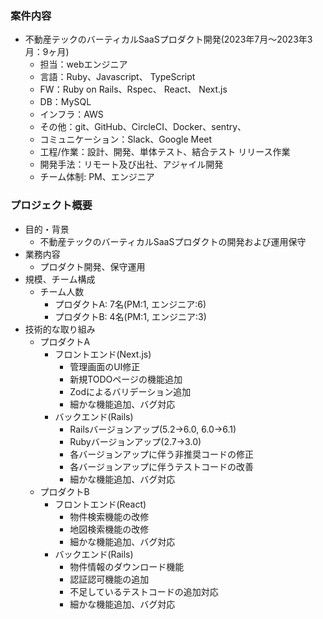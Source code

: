 ### 案件内容
- 不動産テックのバーティカルSaaSプロダクト開発(2023年7月〜2023年3月：9ヶ月)
  - 担当：webエンジニア
  - 言語：Ruby、Javascript、 TypeScript
  - FW：Ruby on Rails、Rspec、 React、 Next.js
  - DB：MySQL
  - インフラ：AWS
  - その他：git、GitHub、CircleCI、Docker、sentry、
  - コミュニケーション：Slack、Google Meet
  - 工程/作業：設計、開発、単体テスト、結合テスト リリース作業
  - 開発手法：リモート及び出社、アジャイル開発
  - チーム体制: PM、エンジニア

### プロジェクト概要
- 目的・背景
  - 不動産テックのバーティカルSaaSプロダクトの開発および運用保守
- 業務内容
  - プロダクト開発、保守運用
- 規模、チーム構成
  - チーム人数
    - プロダクトA: 7名(PM:1, エンジニア:6)
    - プロダクトB: 4名(PM:1, エンジニア:3)
- 技術的な取り組み
  - プロダクトA
    - フロントエンド(Next.js)
      - 管理画面のUI修正
      - 新規TODOページの機能追加
      - Zodによるバリデーション追加
      - 細かな機能追加、バグ対応
    - バックエンド(Rails)
      - Railsバージョンアップ(5.2->6.0, 6.0->6.1)
      - Rubyバージョンアップ(2.7->3.0)
      - 各バージョンアップに伴う非推奨コードの修正
      - 各バージョンアップに伴うテストコードの改善
      - 細かな機能追加、バグ対応
  - プロダクトB
    - フロントエンド(React)
      - 物件検索機能の改修
      - 地図検索機能の改修
      - 細かな機能追加、バグ対応
    - バックエンド(Rails)
      - 物件情報のダウンロード機能
      - 認証認可機能の追加
      - 不足しているテストコードの追加対応
      - 細かな機能追加、バグ対応
